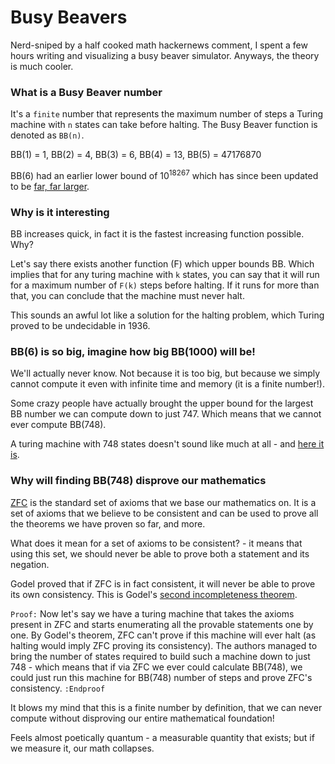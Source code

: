 # Busy Beavers

Nerd-sniped by a half cooked math hackernews comment, I spent a few hours writing and visualizing a busy beaver simulator. Anyways, the theory is much cooler.

### What is a Busy Beaver number

It's a `finite` number that represents the maximum number of steps a Turing machine with `n` states can take before halting.
The Busy Beaver function is denoted as `BB(n)`.

BB(1) = 1, BB(2) = 4, BB(3) = 6, BB(4) = 13, BB(5) = 47176870

BB(6) had an earlier lower bound of $10^{18267}$ which has since been updated to be [far, far larger](https://www.reddit.com/r/math/comments/xz7si4/%CF%836_the_6th_busy_beaver_number_is_far_larger_than/).

### Why is it interesting

BB increases quick, in fact it is the fastest increasing function possible. Why?

Let's say there exists another function (F) which upper bounds BB. Which implies that for any turing machine with `k` states, you
can say that it will run for a maximum number of `F(k)` steps before halting. If it runs for more than that, you can conclude
that the machine must never halt.

This sounds an awful lot like a solution for the halting problem, which Turing proved to be undecidable in 1936.

### BB(6) is so big, imagine how big BB(1000) will be!

We'll actually never know. Not because it is too big, but because we simply cannot compute it even with infinite time and memory (it is a finite number!).

Some crazy people have actually brought the upper bound for the largest BB number we can compute down to just 747.
Which means that we cannot ever compute BB(748).

A turing machine with 748 states doesn't sound like much at all - and [here it is](https://turingmachinesimulator.com/shared/vgimygpuwi).

### Why will finding BB(748) disprove our mathematics

[ZFC](https://en.wikipedia.org/wiki/Zermelo%E2%80%93Fraenkel_set_theory) is the standard set of axioms that we base our mathematics on. It is a set of axioms that we believe
to be consistent and can be used to prove all the theorems we have proven so far, and more.

What does it mean for a set of axioms to be consistent? - it means that using this set, we should never be
able to prove both a statement and its negation.

Godel proved that if ZFC is in fact consistent, it will never be able to prove its own consistency. This
is Godel's [second incompleteness theorem](https://en.wikipedia.org/wiki/G%C3%B6del%27s_incompleteness_theorems).

`Proof:`
Now let's say we have a turing machine that takes the axioms present in ZFC and starts enumerating all the provable statements
one by one. By Godel's theorem, ZFC can't prove if this machine will ever halt (as halting would imply ZFC proving its consistency). The authors
managed to bring the number of states required to build such a machine down to just 748 - which means that if
via ZFC we ever could calculate BB(748), we could just run this machine for BB(748) number of steps and prove ZFC's consistency.
`:Endproof`


It blows my mind that this is a finite number by definition, that we can never compute without disproving our entire mathematical
foundation!

Feels almost poetically quantum - a measurable quantity that exists; but if we measure it, our math collapses.
